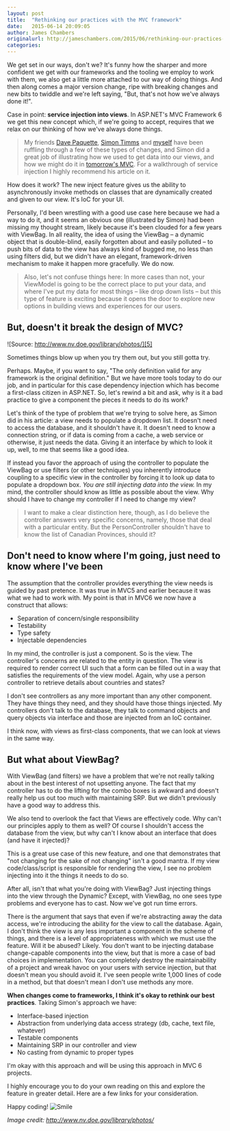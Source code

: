```yaml
---
layout: post
title:  "Rethinking our practices with the MVC framework"
date:   2015-06-14 20:09:05
author: James Chambers
originalurl: http://jameschambers.com/2015/06/rethinking-our-practices-with-the-mvc-framework/
categories:
---
```


We get set in our ways, don't we? It's funny how the sharper and more confident we get with our frameworks and the tooling we employ to work with them, we also get a little more attached to our way of doing things. And then along comes a major version change, ripe with breaking changes and new bits to twiddle and we're left saying, "But, that's not how we've always done it!".

Case in point: **service injection into views**. In ASP.NET's MVC Framework 6 we get this new concept which, if we're going to accept, requires that we relax on our thinking of how we've always done things.

> My friends [Dave Paquette][1], [Simon Timms][2] and [myself][3] have been ruffling through a few of these types of changes, and Simon did a great job of illustrating how we used to get data into our views, and how we might do it in [tomorrow's MVC][4].  For a walkthrough of service injection I highly recommend his article on it.

How does it work? The new inject feature gives us the ability to asynchronously invoke methods on classes that are dynamically created and given to our view. It's IoC for your UI.

Personally, I'd been wrestling with a good use case here because we had a way to do it, and it seems an obvious one (illustrated by Simon) had been missing my thought stream, likely because it's been clouded for a few years with ViewBag. In all reality, the idea of using the ViewBag – a dynamic object that is double-blind, easily forgotten about and easily polluted – to push bits of data to the view has always kind of bugged me, no less than using filters did, but we didn't have an elegant, framework-driven mechanism to make it happen more gracefully.  We do now.

> Also, let's not confuse things here: In more cases than not, your ViewModel is going to be the correct place to put your data, and where I've put my data for most things – like drop down lists – but this type of feature is exciting because it opens the door to explore new options in building views and experiences for our users.

## But, doesn't it break the design of MVC?

![Source: http://www.nv.doe.gov/library/photos/][5]

Sometimes things blow up when you try them out, but you still gotta try.

Perhaps. Maybe, if you want to say, "The only definition valid for any framework is the original definition." But we have more tools today to do our job, and in particular for this case dependency injection which has become a first-class citizen in ASP.NET. So, let's rewind a bit and ask, why is it a bad practice to give a component the pieces it needs to do its work?

Let's think of the type of problem that we're trying to solve here, as Simon did in his article: a view needs to populate a dropdown list. It doesn't need to access the database, and it shouldn't have it. It doesn't need to know a connection string, or if data is coming from a cache, a web service or otherwise, it just needs the data. Giving it an interface by which to look it up, well, to me that seems like a good idea.

If instead you favor the approach of using the controller to populate the ViewBag or use filters (or other techniques) you inherently introduce coupling to a specific view in the controller by forcing it to look up data to populate a dropdown box. _You are still injecting data into the view._ In my mind, the controller should know as little as possible about the view.  Why should I have to change my controller if I need to change my view?

> I want to make a clear distinction here, though, as I do believe the controller answers very specific concerns, namely, those that deal with a particular entity. But the PersonController shouldn't have to know the list of Canadian Provinces, should it?

## Don't need to know where I'm going, just need to know where I've been

The assumption that the controller provides everything the view needs is guided by past pretence. It was true in MVC5 and earlier because it was what we had to work with. My point is that in MVC6 we now have a construct that allows:

* Separation of concern/single responsibility
* Testability
* Type safety
* Injectable dependencies

In my mind, the controller is just a component. So is the view. The controller's concerns are related to the entity in question. The view is required to render correct UI such that a form can be filled out in a way that satisfies the requirements of the view model. Again, why use a person controller to retrieve details about countries and states?

I don't see controllers as any more important than any other component. They have things they need, and they should have those things injected. My controllers don't talk to the database, they talk to command objects and query objects via interface and those are injected from an IoC container.

I think now, with views as first-class components, that we can look at views in the same way.

## But what about ViewBag?

With ViewBag (and filters) we have a problem that we're not really talking about in the best interest of not upsetting anyone. The fact that my controller has to do the lifting for the combo boxes is awkward and doesn't really help us out too much with maintaining SRP. But we didn't previously have a good way to address this.

We also tend to overlook the fact that Views are effectively code. Why can't our principles apply to them as well? Of course I shouldn't access the database from the view, but why can't I know about an interface that does (and have it injected)?

This is a great use case of this new feature, and one that demonstrates that "not changing for the sake of not changing" isn't a good mantra. If my view code/class/script is responsible for rendering the view, I see no problem injecting into it the things it needs to do so.

After all, isn't that what you're doing with ViewBag? Just injecting things into the view through the Dynamic? Except, with ViewBag, no one sees type problems and everyone has to cast. Now we've got run time errors.

There is the argument that says that even if we're abstracting away the data access, we're introducing the ability for the view to call the database. Again, I don't think the view is any less important a component in the scheme of things, and there is a level of appropriateness with which we must use the feature. Will it be abused? Likely. You don't want to be injecting database change-capable components into the view, but that is more a case of bad choices in implementation. You can completely destroy the maintainability of a project and wreak havoc on your users with service injection, but that doesn't mean you should avoid it. I've seen people write 1,000 lines of code in a method, but that doesn't mean I don't use methods any more.

**When changes come to frameworks, I think it's okay to rethink our best practices**. Taking Simon's approach we have:

* Interface-based injection
* Abstraction from underlying data access strategy (db, cache, text file, whatever)
* Testable components
* Maintaining SRP in our controller and view
* No casting from dynamic to proper types

I'm okay with this approach and will be using this approach in MVC 6 projects.

I highly encourage you to do your own reading on this and explore the feature in greater detail. Here are a few links for your consideration.

Happy coding! ![Smile][6]

_Image credit: http://www.nv.doe.gov/library/photos/_

[1]: https://twitter.com/dave_paquette
[2]: https://twitter.com/stimms
[3]: https://twitter.com/canadianjames
[4]: http://blog.simontimms.com/2015/06/09/getting-lookup-data-into-you-view/
[5]: http://jameschambers.com/wp-content/uploads/2015/06/nuke-300x188.jpg
[6]: http://jameschambers.com/wp-content/uploads/2015/06/wlEmoticon-smile.png
  